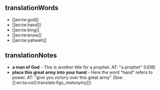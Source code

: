 ## translationWords

* [[en:tw:god]]
* [[en:tw:hand]]
* [[en:tw:king]]
* [[en:tw:know]]
* [[en:tw:yahweh]]

## translationNotes

* **a man of God** - This is another title for a prophet. AT: "a prophet" (UDB)
* **place this great army into your hand** - Here the word "hand" refers to power. AT: "give you victory over this great army" (See: [[:en:ta:vol2:translate:figs_metonymy]])

